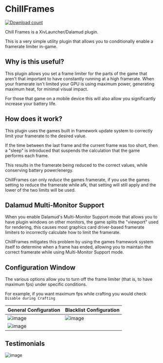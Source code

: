 # ChillFrames
[![Download count](https://img.shields.io/endpoint?url=https://vz32sgcoal.execute-api.us-east-1.amazonaws.com/ChillFrames)](https://github.com/MidoriKami/ChillFrames)

Chill Frames is a XivLauncher/Dalamud plugin.

This is a very simple utility plugin that allows you to conditionally enable a framerate limiter in-game.

## Why is this useful?

This plugin allows you set a frame limiter for the parts of the game that aren't that important to have constantly running at a high framerate.
When your framerate isn't limited your GPU is using maximum power, generating maximum heat, for minimal visual impact.

For those that game on a mobile device this will also allow you significantly increase your battery life.

## How does it work?

This plugin uses the games built in framework update system to correctly limit your framerate to the desired value.

If the time between the last frame and the current frame was too short, 
then a "sleep" is introduced that suspends the calculation that the game performs each frame.

This results in the framerate being reduced to the correct values, while conserving battery power/energy.

ChillFrames can only *reduce* the games framerate, 
if you use the games setting to reduce the framerate while afk, 
that setting will still apply and the lower of the two limits will be used.

## Dalamud Multi-Monitor Support

When you enable Dalamud's Multi-Monitor Support mode that allows you to have plugin windows on other monitors, 
the game splits the "viewport" used for rendering, 
this causes most graphics card driver-based framerate limiters to incorrectly calculate how to limit the framerate.

ChillFrames mitigates this problem by using the games framework system itself to determine when a frame has ended,
allowing you to maintain the correct framerate while using Multi-Monitor Support mode.

## Configuration Window

The various options allow you to turn off the frame limiter (that is, to have maximum fps) under specific conditions.

For example, if you want maximum fps while crafting you would check `Disable during Crafting`

| General Configuration                                                                                   | Blacklist Configuration                                                                                 |
|---------------------------------------------------------------------------------------------------------|---------------------------------------------------------------------------------------------------------|
| ![image](https://github.com/MidoriKami/ChillFrames/assets/9083275/2435dd16-a1b8-4cea-810d-591a59b80480) | ![image](https://github.com/MidoriKami/ChillFrames/assets/9083275/020e46d7-f0a1-4fc5-8eae-75fecb885a48) |
| ![image](https://github.com/MidoriKami/ChillFrames/assets/9083275/a48c2dc0-bc55-477a-a941-5013513824ea) |                                                                                                         |


## Testimonials

![image](https://user-images.githubusercontent.com/9083275/159103862-54542bbb-6dd4-49ef-a7fb-358e9e116ca9.png)
